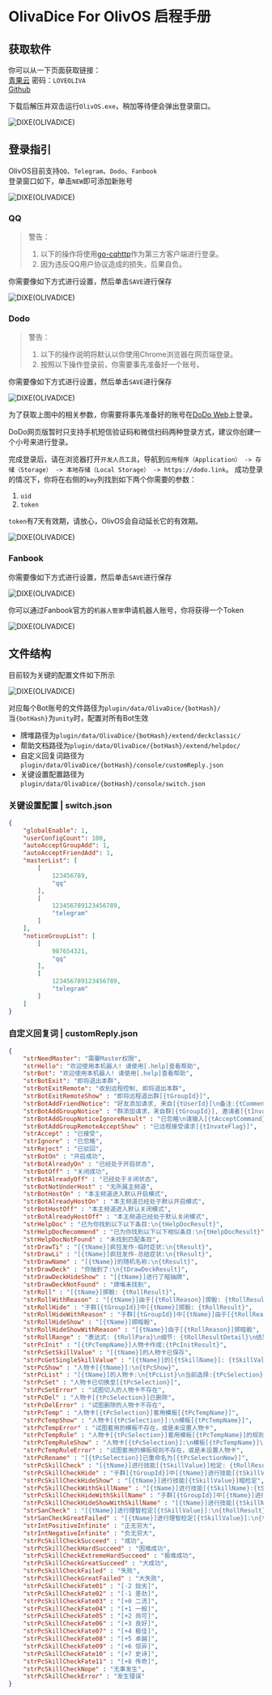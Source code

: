 # OlivaDice For OlivOS 启程手册

## 获取软件
你可以从一下页面获取链接：  
[青果云](http://pan.benzencloudhk.xyz/s/ex9uwmsh)   密码：`LOVEOLIVA`  
[Github](https://github.com/OlivOS-Team/OlivaDiceCore/releases)  

下载后解压并双击运行`OlivOS.exe`，稍加等待便会弹出登录窗口。  

![DIXE(OLIVADICE)](_static/OlivOS_Login_001.png)

## 登录指引
OlivOS目前支持`QQ`、`Telegram`、`Dodo`、`Fanbook`  
登录窗口如下，单击`NEW`即可添加新账号  

![DIXE(OLIVADICE)](_static/OlivOS_Login_002.png)

### QQ
> 警告：
> 
> 1. 以下的操作将使用[go-cqhttp](https://github.com/Mrs4s/go-cqhttp)作为第三方客户端进行登录。
> 2. 因为违反QQ用户协议造成的损失，后果自负。

你需要像如下方式进行设置，然后单击`SAVE`进行保存  

![DIXE(OLIVADICE)](_static/OlivOS_Login_003.png)

### Dodo
> 警告：
> 
> 1. 以下的操作说明将默认以你使用Chrome浏览器在网页端登录。
> 2. 按照以下操作登录前，你需要事先准备好一个账号。

你需要像如下方式进行设置，然后单击`SAVE`进行保存  

![DIXE(OLIVADICE)](_static/OlivOS_Login_004.png)

为了获取上图中的相关参数，你需要将事先准备好的账号在[DoDo Web](https://dodo.link)上登录。

DoDo网页版暂时只支持手机短信验证码和微信扫码两种登录方式，建议你创建一个小号来进行登录。

完成登录后，请在浏览器打开`开发人员工具`，导航到`应用程序（Application） -> 存储（Storage） -> 本地存储（Local Storage） -> https://dodo.link`。
成功登录的情况下，你将在右侧的`key`列找到如下两个你需要的参数：

1. `uid`
2. `token`

`token`有7天有效期，请放心，OlivOS会自动延长它的有效期。

![DIXE(OLIVADICE)](_static/OlivOS_Login_006.png)

### Fanbook

你需要像如下方式进行设置，然后单击`SAVE`进行保存  

![DIXE(OLIVADICE)](_static/OlivOS_Login_005.png)

你可以通过Fanbook官方的`机器人管家`申请机器人账号，你将获得一个Token

![DIXE(OLIVADICE)](_static/OlivOS_Login_007.png)

## 文件结构
目前较为关键的配置文件如下所示

![DIXE(OLIVADICE)](_static/OlivOS_Login_008.png)

对应每个Bot账号的文件路径为`plugin/data/OlivaDice/{botHash}/`  
当`{botHash}`为`unity`时，配置对所有Bot生效  

 - 牌堆路径为`plugin/data/OlivaDice/{botHash}/extend/deckclassic/`
 - 帮助文档路径为`plugin/data/OlivaDice/{botHash}/extend/helpdoc/`
 - 自定义回复词路径为`plugin/data/OlivaDice/{botHash}/console/customReply.json`
 - 关键设置配置路径为`plugin/data/OlivaDice/{botHash}/console/switch.json`

### 关键设置配置 | switch.json
```json
{
    "globalEnable": 1,
    "userConfigCount": 100,
    "autoAcceptGroupAdd": 1,
    "autoAcceptFriendAdd": 1,
    "masterList": [
        [
            123456789,
            "qq"
        ],
        [
            123456789123456789,
            "telegram"
        ]
    ],
    "noticeGroupList": [
        [
            987654321,
            "qq"
        ],
        [
            123456789123456789,
            "telegram"
        ]
    ]
}
```

### 自定义回复词 | customReply.json
```json
{
    "strNeedMaster": "需要Master权限",
    "strHello": "欢迎使用本机器人! 请使用[.help]查看帮助",
    "strBot": "欢迎使用本机器人! 请使用[.help]查看帮助",
    "strBotExit": "即将退出本群",
    "strBotExitRemote": "收到远程控制, 即将退出本群",
    "strBotExitRemoteShow" : "即将远程退出群[{tGroupId}]",
    "strBotAddFriendNotice": "好友添加请求, 来自[{tUserId}]\n备注:{tComment}\n{tResult}",
    "strBotAddGroupNotice" : "群添加请求，来自群[{tGroupId}], 邀请者[{tInvaterId}]\n{tResult}",
    "strBotAddGroupNoticeIgnoreResult" : "已忽略\n请输入[{tAcceptCommand}]以远程接受请求",
    "strBotAddGroupRemoteAcceptShow" : "已远程接受请求[{tInvateFlag}]",
    "strAccept" : "已接受",
    "strIgnore" : "已忽略",
    "strReject" : "已驳回",
    "strBotOn" : "开启成功",
    "strBotAlreadyOn" : "已经处于开启状态",
    "strBotOff" : "关闭成功",
    "strBotAlreadyOff" : "已经处于关闭状态",
    "strBotNotUnderHost" : "无所属主频道",
    "strBotHostOn" : "本主频道进入默认开启模式",
    "strBotAlreadyHostOn" : "本主频道已经处于默认开启模式",
    "strBotHostOff" : "本主频道进入默认关闭模式",
    "strBotAlreadyHostOff" : "本主频道已经处于默认关闭模式",
    "strHelpDoc" : "已为你找到以下以下条目:\n{tHelpDocResult}",
    "strHelpDocRecommend" : "已为你找到以下以下相似条目:\n{tHelpDocResult}",
    "strHelpDocNotFound" : "未找到匹配条目",
    "strDrawTi" : "[{tName}]疯狂发作-临时症状:\n{tResult}",
    "strDrawLi" : "[{tName}]疯狂发作-总结症状:\n{tResult}",
    "strDrawName" : "[{tName}]的随机名称:\n{tResult}",
    "strDrawDeck" : "你抽到了:\n{tDrawDeckResult}",
    "strDrawDeckHideShow" : "[{tName}]进行了暗抽牌",
    "strDrawDeckNotFound" : "牌堆未找到",
    "strRoll" : "[{tName}]掷骰: {tRollResult}",
    "strRollWithReason" : "[{tName}]由于[{tRollReason}]掷骰: {tRollResult}",
    "strRollHide" : "于群[{tGroupId}]中[{tName}]掷骰: {tRollResult}",
    "strRollHideWithReason" : "于群[{tGroupId}]中[{tName}]由于[{tRollReason}]掷骰: {tRollResult}",
    "strRollHideShow" : "[{tName}]掷暗骰",
    "strRollHideShowWithReason" : "[{tName}]由于[{tRollReason}]掷暗骰",
    "strRollRange" : "表达式: {tRollPara}\n细节: {tRollResultDetail}\n结果: {tRollResultInt}\n范围: {tRollResultIntRange}",
    "strPcInit" : "[{tPcTempName}]人物卡作成:{tPcInitResult}",
    "strPcSetSkillValue" : "[{tName}]的人物卡已保存",
    "strPcGetSingleSkillValue" : "[{tName}]的[{tSkillName}]: {tSkillValue}",
    "strPcShow" : "人物卡[{tName}]:\n{tPcShow}",
    "strPcList" : "[{tName}]的人物卡:\n{tPcList}\n当前选择:{tPcSelection}",
    "strPcSet" : "人物卡已切换至[{tPcSelection}]",
    "strPcSetError" : "试图切入的人物卡不存在",
    "strPcDel" : "人物卡[{tPcSelection}]已删除",
    "strPcDelError" : "试图删除的人物卡不存在",
    "strPcTemp" : "人物卡[{tPcSelection}]套用模板[{tPcTempName}]",
    "strPcTempShow" : "人物卡[{tPcSelection}]:\n模板[{tPcTempName}]",
    "strPcTempError" : "试图套用的模板不存在，或是未设置人物卡",
    "strPcTempRule" : "人物卡[{tPcSelection}]套用模板[{tPcTempName}]的规则[{tPcTempRuleName}]",
    "strPcTempRuleShow" : "人物卡[{tPcSelection}]:\n模板[{tPcTempName}]\n规则[{tPcTempRuleName}]",
    "strPcTempRuleError" : "试图套用的模板规则不存在，或是未设置人物卡",
    "strPcRename" : "[{tPcSelection}]已重命名为[{tPcSelectionNew}]",
    "strPcSkillCheck" : "[{tName}]进行技能[{tSkillValue}]检定: {tRollResult} {tSkillCheckReasult}",
    "strPcSkillCheckHide" : "于群[{tGroupId}]中[{tName}]进行技能[{tSkillValue}]检定: {tRollResult} {tSkillCheckReasult}",
    "strPcSkillCheckHideShow" : "[{tName}]进行技能[{tSkillValue}]暗检定",
    "strPcSkillCheckWithSkillName" : "[{tName}]进行技能[{tSkillName}:{tSkillValue}]检定: {tRollResult} {tSkillCheckReasult}",
    "strPcSkillCheckHideWithSkillName" : "于群[{tGroupId}]中[{tName}]进行技能[{tSkillName}:{tSkillValue}]检定: {tRollResult} {tSkillCheckReasult}",
    "strPcSkillCheckHideShowWithSkillName" : "[{tName}]进行技能[{tSkillName}:{tSkillValue}]暗检定",
    "strSanCheck" : "[{tName}]进行理智检定[{tSkillValue}]:\n{tRollResult} {tSkillCheckReasult}\n理智减少{tRollSubResult}点,当前剩余[{tSkillValueNew}]点",
    "strSanCheckGreatFailed" : "[{tName}]进行理智检定[{tSkillValue}]:\n{tRollResult} {tSkillCheckReasult}\n理智减少{tRollSubResult}的最大值[{tRollSubResultIntMax}]点,当前剩余[{tSkillValueNew}]点",
    "strIntPositiveInfinite" : "正无穷大",
    "strIntNegativeInfinite" : "负无穷大",
    "strPcSkillCheckSucceed" : "成功",
    "strPcSkillCheckHardSucceed" : "困难成功",
    "strPcSkillCheckExtremeHardSucceed" : "极难成功",
    "strPcSkillCheckGreatSucceed" : "大成功",
    "strPcSkillCheckFailed" : "失败",
    "strPcSkillCheckGreatFailed" : "大失败",
    "strPcSkillCheckFate01" : "[-2 拙劣]",
    "strPcSkillCheckFate02" : "[-1 差劲]",
    "strPcSkillCheckFate03" : "[+0 二流]",
    "strPcSkillCheckFate04" : "[+1 一般]",
    "strPcSkillCheckFate05" : "[+2 尚可]",
    "strPcSkillCheckFate06" : "[+3 良好]",
    "strPcSkillCheckFate07" : "[+4 极佳]",
    "strPcSkillCheckFate08" : "[+5 卓越]",
    "strPcSkillCheckFate09" : "[+6 惊异]",
    "strPcSkillCheckFate10" : "[+7 史诗]",
    "strPcSkillCheckFate11" : "[+8 传奇]",
    "strPcSkillCheckNope" : "无事发生",
    "strPcSkillCheckError" : "发生错误"
}
```
